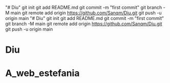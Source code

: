 "# Diu"   git init  git add README.md  git commit -m "first commit"  git branch -M main  git remote add origin https://github.com/Sanqm/Diu.git  git push -u origin main
"# Diu"   git init  git add README.md  git commit -m "first commit"  git branch -M main  git remote add origin https://github.com/Sanqm/Diu.git  git push -u origin main
# Diu
# A_web_estefania
